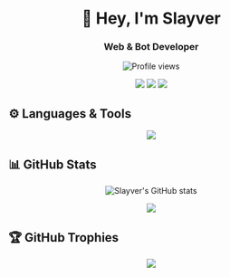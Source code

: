 <h1 align="center">🌿 Hey, I'm Slayver</h1>
<h3 align="center">Web & Bot Developer</h3>

<p align="center">
  <img src="https://komarev.com/ghpvc/?username=iSlayver&label=Profile%20Views&color=3d7c47&style=for-the-badge" alt="Profile views" />
</p>

<p align="center">
  <a href="https://discord.com/users/976498882961891438"><img src="https://img.shields.io/badge/Discord-%235865F2.svg?&style=for-the-badge&logo=discord&logoColor=white" /></a>
  <a href="https://t.me/iislayver"><img src="https://img.shields.io/badge/Telegram-%230088cc.svg?&style=for-the-badge&logo=telegram&logoColor=white" /></a>
  <a href="https://www.npmjs.com/~slayver"><img src="https://img.shields.io/badge/npm-%23CB3837.svg?&style=for-the-badge&logo=npm&logoColor=white" /></a>
</p>

## ⚙️ Languages & Tools
<p align="center">
  <img src="https://skillicons.dev/icons?i=nodejs,html,js,css,git,github,vscode" />
</p>

## 📊 GitHub Stats
<p align="center">
  <img src="https://github-readme-stats.vercel.app/api?username=iSlayver&show_icons=true&theme=merko" alt="Slayver's GitHub stats" />
</p>
<p align="center">
  <img src="https://github-readme-streak-stats.herokuapp.com/?user=iSlayver&theme=merko" />
</p>

## 🏆 GitHub Trophies
<p align="center">
  <img src="https://github-profile-trophy.vercel.app/?username=iSlayver&theme=radical&no-frame=false&no-bg=true&margin-w=4" />
</p>